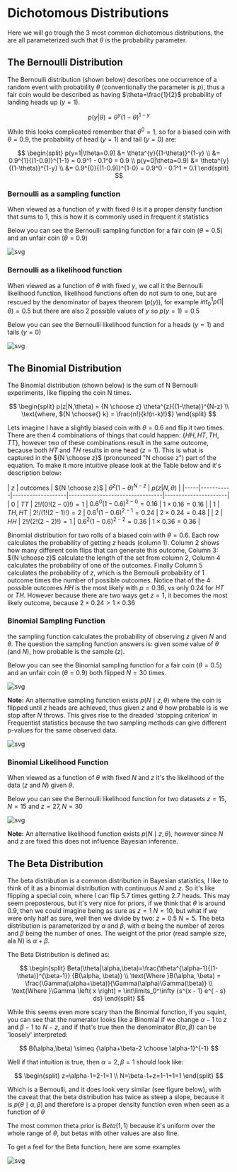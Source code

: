 # Dichotomous Distributions
Here we will go trough the 3 most common dichotomous distributions, the are all
parameterized such that $\theta$ is the probability parameter.

## The Bernoulli Distribution
The Bernoulli distribution (shown below) describes one
occurrence of a random event with probability $\theta$ (conventionally the parameter is
$p$), thus a fair coin would be described as having $\theta=\frac{1}{2}$
probability of landing heads up ($y=1$).

$$
	p(y|\theta) = \theta^{y}{(1-\theta)}^{1-y}
$$

While this looks complicated remember that $\theta^0=1$, so for a biased coin
with $\theta=0.9$, the probability of head ($y=1$) and tail ($y=0$) are:

$$
\begin{split}
	p(y=1|\theta=0.9) &= \theta^{y}{(1-\theta)}^{1-y} \\
						&= 0.9^{1}{(1-0.9)}^{1-1} = 0.9^1 - 0.1^0 = 0.9 \\
	p(y=0|\theta=0.9) &= \theta^{y}{(1-\theta)}^{1-y} \\
						&= 0.9^{0}{(1-0.9)}^{1-0} = 0.9^0 - 0.1^1 = 0.1
\end{split}
$$

### Bernoulli as a sampling function
When viewed as a function of $y$ with fixed $\theta$ is it a proper density
function that sums to 1, this is how it is commonly used in frequent it statistics

Below you can see the Bernoulli sampling function for a fair coin
($\theta=0.5$) and an unfair coin ($\theta=0.9$)

![svg](figures/dist/bern_sample.svg)

### Bernoulli as a likelihood function
When viewed as a function of $\theta$ with fixed $y$, we call it the Bernoulli
likelihood function, likelihood functions often do not sum to one, but are
rescued by the denominator of bayes theorem ($p(y)$), for example 
$int_{0}^{1} p(1|\theta)=0.5$ but there are also 2 possible values of $y$ so
$p(y=1)=0.5$

Below you can see the Bernoulli likelihood function for a heads ($y=1$) and
tails ($y=0$)

![svg](figures/dist/bern_like.svg)

## The Binomial Distribution
The Binomial distribution (shown below) is the sum of N Bernoulli
experiments, like flipping the coin N times. 

$$
\begin{split}
	p(z|N,\theta) = {N \choose z} \theta^{z}{(1-\theta)}^{N-z} \\
	\text{where, ${N \choose{} k} = \frac{n!}{k!(n-k)!}$}
\end{split}
$$

Lets imagine I have a slightly biased coin with $\theta=0.6$ and flip it
two times. There are then 4 combinations of things that could happen: $\{HH,
HT, TH, TT\}$, however two of these combinations result in the same outcome,
because both $HT$ and $TH$ results in one head ($z=1$). This is what is
captured in the ${N \choose z}$ (pronounced "N choose z") part of the equation. To
make it more intuitive please look at the Table below and it's description below:

| $z$ | outcomes  | ${N \choose z}$ |  $\theta^{z}{(1-\theta)}^{N-z}$ | $p(z|N,\theta)$        |
|-----|-----------|-------------------|---------------------------------|----------------------|
|  0  | ${TT}$    | $2!/(0!(2-0)!)=1$ | ${0.6}^{0}{(1-0.6)}^{2-0}=0.16$ | $1\times0.16 = 0.16$ |
|  1  | ${TH,HT}$ | $2!/(1!(2-1)!)=2$ | ${0.6}^{1}{(1-0.6)}^{2-1}=0.24$ | $2\times0.24 = 0.48$ |
|  2  | ${HH}$    | $2!/(2!(2-2)!)=1$ | ${0.6}^{2}{(1-0.6)}^{2-2}=0.36$ | $1\times0.36 = 0.36$ |

Binomial distribution for two rolls of a biased coin with $\theta=0.6$. Each
row calculates the probability of getting $z$ heads (column 1). Column 2 shows
how many different coin flips that can generate this outcome, Column 3: ${N
\choose z}$ calculate the length of the set from column 2, Column 4 calculates
the probability of one of the outcomes. Finally Column 5 calculates the
probability of $z$, which is the Bernoulli probability of 1 outcome times the
number of possible outcomes. Notice that of the 4 possible outcomes $HH$ is the
most likely with $p=0.36$, vs only $0.24$ for $HT$ or $TH$. However because there
are two ways get $z=1$, it becomes the most likely outcome, because
$2\times0.24 >1\times0.36$

### Binomial Sampling Function
the sampling function calculates the probability of observing $z$ given $N$ and
$\theta$. The question the sampling function answers is: given some value of
$\theta$ (and $N$), how probable is the sample ($z$). 

Below you can see the Binomial sampling function for a fair coin
($\theta=0.5$) and an unfair coin ($\theta=0.9$) both flipped $N=30$ times.

![svg](figures/dist/binom_sample.svg)

**Note:** An alternative sampling function exists $p(N\mid{}z,\theta)$ where the
coin is flipped until $z$ heads are achieved, thus given $z$ and $\theta$ how
probable is is we stop after $N$ throws. This gives rise to the dreaded
'stopping criterion' in Frequentist statistics because the two sampling
methods can give different p-values for the same observed data.

![svg](figures/dist/binom_N_sample.svg)

### Binomial Likelihood Function
When viewed as a function of $\theta$ with fixed $N$ and $z$ it's the
likelihood of the data ($z$ and $N$) given $\theta$.

Below you can see the Bernoulli likelihood function for two datasets $z=15,
N=15$ and $z=27, N=30$

![svg](figures/dist/binom_like.svg)

**Note:** An alternative likelihood function exists $p(N\mid{}z,\theta)$,
however since $N$ and $z$ are fixed this does not influence Bayesian inference.

## The Beta Distribution

The beta distribution is a common distribution in Bayesian statistics, I like
to think of it as a binomial distribution with continuous $N$ and $z$. So it's
like flipping a special coin, where I can flip 5.7 times getting 2.7 heads.
This may seem preposterous, but it's very nice for priors, if we think that
$\theta$ is around 0.9, then we could imagine being as sure as $z=1$ $N=10$,
but what if we were only half as sure, well then we divide by two: $z=0.5$
$N=5$. The beta distribution is parameterized by $\alpha$ and $\beta$, with
$\alpha$ being the number of zeros and $\beta$ being the number of ones. The
weight of the prior (read sample size, ala $N$) is $\alpha+\beta$.

The Beta Distribution is defined as:

$$
\begin{split}
	Beta(\theta|\alpha,\beta)=\frac{\theta^{\alpha-1}{(1-\theta)}^{\beta-1}}
									{B(\alpha, \beta)} \\
	\text{Where }B(\alpha, \beta) = \frac{\Gamma(\alpha+\beta)}{\Gamma(\alpha)\Gamma(\beta)} \\
	\text{Where }\Gamma \left( x \right) = \int\limits_0^\infty {s^{x - 1} e^{ - s} ds}
\end{split}
$$

While this seems even more scary than the Binomial function, if you squint, you
can see that the numerator looks like a Binomial if we change $\alpha-1$ to $z$ and
$\beta-1$ to $N-z$, and if that's true then the denominator $B(\alpha, \beta)$ can
be 'loosely' interpreted:

$$
B(\alpha,\beta) \simeq {\alpha+\beta-2 \choose \alpha-1}^{-1}
$$

Well if that intuition is true, then $\alpha=2,\beta=1$ should look like:

$$
\begin{split}
	z=\alpha-1=2-1=1 \\
	N=\beta-1+z=1-1+1=1
\end{split}
$$

Which is a Bernoulli, and it does look very similar (see figure below), with the
caveat that the beta distribution has twice as steep a slope, because it is
$p(\theta\mid\alpha,\beta)$ and therefore is a proper density function even
when seen as a function of $\theta$

The most common theta prior is $Beta(1,1)$ because it's uniform over the whole
range of $\theta$, but betas with other values are also fine.

To get a feel for the Beta function, here are some examples

![svg](figures/dist/beta_examples.svg)

